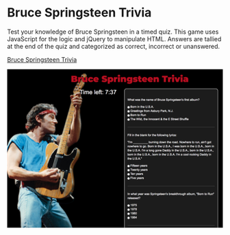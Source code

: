 # Bruce Springsteen Trivia

Test your knowledge of Bruce Springsteen in a timed quiz. This game uses JavaScript for the logic and jQuery to manipulate HTML. Answers are tallied at the end of the quiz and categorized as correct, incorrect or unanswered.

[Bruce Springsteen Trivia](https://minnesotanice.github.io/TriviaGame/)

![alt text](readme-assets/trivia-screenshot-01.png "Bruce Springsteen Trivia (screenshot)")